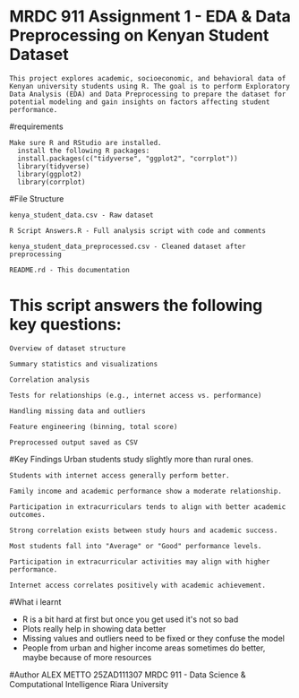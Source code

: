 # MRDC 911 Assignment 1 - EDA & Data Preprocessing on Kenyan Student Dataset


    This project explores academic, socioeconomic, and behavioral data of Kenyan university students using R. The goal is to perform Exploratory Data Analysis (EDA) and Data Preprocessing to prepare the dataset for potential modeling and gain insights on factors affecting student performance.

#requirements

    Make sure R and RStudio are installed. 
      install the following R packages:
      install.packages(c("tidyverse", "ggplot2", "corrplot"))
      library(tidyverse)
      library(ggplot2)
      library(corrplot)

#File Structure

    kenya_student_data.csv - Raw dataset
    
    R Script Answers.R - Full analysis script with code and comments
    
    kenya_student_data_preprocessed.csv - Cleaned dataset after preprocessing
    
    README.rd - This documentation

# This script answers the following key questions:

    Overview of dataset structure
    
    Summary statistics and visualizations
    
    Correlation analysis
    
    Tests for relationships (e.g., internet access vs. performance)
    
    Handling missing data and outliers
    
    Feature engineering (binning, total score)
    
    Preprocessed output saved as CSV 
    
#Key Findings
    Urban students study slightly more than rural ones.
    
    Students with internet access generally perform better.
    
    Family income and academic performance show a moderate relationship.
    
    Participation in extracurriculars tends to align with better academic outcomes.
    
    Strong correlation exists between study hours and academic success.
    
    Most students fall into "Average" or "Good" performance levels.

    Participation in extracurricular activities may align with higher performance.
    
    Internet access correlates positively with academic achievement.
    
#What i learnt 
- R is a bit hard at first but once you get used it's not so bad
- Plots really help in showing data better
- Missing values and outliers need to be fixed or they confuse the model
- People from urban and higher income areas sometimes do better, maybe because of more resources

    
#Author
    ALEX METTO
    25ZAD111307
    MRDC 911 - Data Science & Computational Intelligence
    Riara University
 

